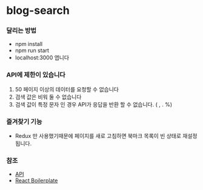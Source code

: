 # blog-search

### 달리는 방법
- npm install
- npm run start
- localhost:3000 엽니다

### API에 제한이 있습니다
1. 50 페이지 이상의 데이터를 요청할 수 없습니다
2. 검색 값은 비워 둘 수 없습니다
3. 검색 값이 특정 문자 인 경우 API가 응답을 반환 할 수 없습니다. ( , . %)

### 즐겨찾기 기능
- Redux 만 사용했기때문에 페이지를 새로 고침하면 북마크 목록이 빈 상태로 재설정됩니다.

### 참조
- [API](https://developers.kakao.com/docs/latest/ko/daum-search/dev-guide)
- [React Boilerplate](https://github.com/react-boilerplate/react-boilerplate-cra-template)
